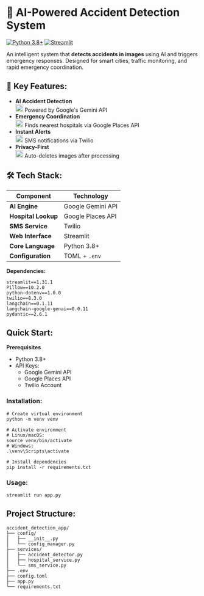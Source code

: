 # 🚨 AI-Powered Accident Detection System 

[![Python 3.8+](https://img.shields.io/badge/python-3.8%2B-blue)](https://www.python.org/)
[![Streamlit](https://img.shields.io/badge/UI-Streamlit-FF4B4B)](https://streamlit.io/)

An intelligent system that **detects accidents in images** using AI and triggers emergency responses. Designed for smart cities, traffic monitoring, and rapid emergency coordination.

## 🌟 Key Features:

- **AI Accident Detection**  
  <img src="https://external-content.duckduckgo.com/iu/?u=https%3A%2F%2Fbrandlogo.org%2Fwp-content%2Fuploads%2F2024%2F06%2FGemini-Icon.png&f=1&nofb=1&ipt=95183a08399342b24a19c8f7b04abb6613908097fda12be47d33fe7f0cd75e52" width="20" alt="Gemini"> Powered by Google's Gemini API
- **Emergency Coordination**  
  <img src="https://img.icons8.com/color/48/google-maps-new.png" width="20" alt="Maps"> Finds nearest hospitals via Google Places API
- **Instant Alerts**  
  <img src="https://external-content.duckduckgo.com/iu/?u=https%3A%2F%2Fcreazilla-store.fra1.digitaloceanspaces.com%2Ficons%2F3254468%2Ftwilio-icon-icon-md.png&f=1&nofb=1&ipt=8730f679afa97030006d86ce30a7bebb64f22eaa6ab3488885ce8ac9f2f3f047" width="20" alt="Twilio"> SMS notifications via Twilio
- **Privacy-First**  
  <img src="https://img.icons8.com/color/48/security-checked.png" width="20" alt="Security"> Auto-deletes images after processing

## 🛠️ Tech Stack:

| Component               | Technology                                                                 |
|-------------------------|----------------------------------------------------------------------------|
| **AI Engine**           | Google Gemini API                                                          |
| **Hospital Lookup**     | Google Places API                                                          |
| **SMS Service**         | Twilio                                                                     |
| **Web Interface**       | Streamlit                                                                  |
| **Core Language**       | Python 3.8+                                                                |
| **Configuration**       | TOML + `.env`                                                              |

**Dependencies:**  
```plaintext
streamlit==1.31.1
Pillow==10.2.0
python-dotenv==1.0.0
twilio==8.3.0
langchain==0.1.11
langchain-google-genai==0.0.11
pydantic==2.6.1
```
## Quick Start:

**Prerequisites**
- Python 3.8+
- API Keys:
  - Google Gemini API
  - Google Places API
  - Twilio Account
 
### Installation:
```Plaintext
# Create virtual environment
python -m venv venv
```
```
# Activate environment
# Linux/macOS:
source venv/bin/activate
# Windows:
.\venv\Scripts\activate
```
```
# Install dependencies
pip install -r requirements.txt
```

### Usage:
```
streamlit run app.py
```

## Project Structure:
```plaintext
accident_detection_app/
├── config/
│   ├── __init__.py
│   └── config_manager.py
├── services/
│   ├── accident_detector.py
│   ├── hospital_service.py
│   └── sms_service.py
├── .env
├── config.toml
├── app.py
└── requirements.txt
```
